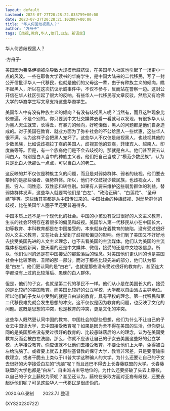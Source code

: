 ```yaml
---
layout: default
Lastmod: 2023-07-27T20:28:22.033759+00:00
date: 2023-07-27T20:28:21.102007+00:00
title: "华人何苦歧视黑人？"
author: "方舟子"
tags: [歧视,教育,华人,他们,白左，新语丝]
---
```


华人何苦歧视黑人？

·方舟子·

美国因为弗洛伊德被杀导致大规模示威抗议，在美国华人社区也引起了一场更小一点的风波。一些在耶鲁大学读书的华裔学生，是中国大陆来的二代移民，写了一封公开信批评华人一代移民，也就是他们的父母这一辈，由于有种族主义的倾向，瞧不起黑人，所以在这次抗议示威事件中，不仅不参与，反而站在警察一边。这封公开信在华人社区引起了很大的反响。有些华人一代移民写文章反驳，然后又有哈佛大学的华裔学生写文章支持这些华裔学生。

美国华人中有没有种族主义的倾向？有没有歧视黑人呢？当然有，而且这种现象比较普遍，不是个别的。你只要到中文社交媒体去看一看就可以发现，有很多华人认为黑人天生就笨，长得丑，有暴力的倾向，好吃懒做，黑人的问题都是他们自身造成的。对于美国在教育、就业方面为了弥补社会的不公给黑人一些优惠，这些华人很不满，认为这样子会把黑人宠坏了。这些华人不仅仅是歧视黑人，也歧视其他的少数民族，比如说歧视拉丁裔的美国人，歧视其他的亚裔，菲律宾人、越南人、印度裔等等。但是，有一个族裔他们是不会去歧视的，那就是白人。他们甚至要去认同白人，特别是白人当中的种族主义者。他们把自己当成了“模范少数民族”，认为只是比白人低那么一点点，可以当白人的老二。

这反映的并不仅仅是种族主义的问题，而且是对弱势群体、弱者的歧视。他们要去攀附的是那些强者、强势群体。所以，他们不仅歧视少数民族，也歧视女人、难民、穷人、同性恋、双性恋和转性别。如果有人要来维护这些弱势群体的利益，替弱势群体发声，这些华人就要骂他们是“白左”、“政治正确”、“白莲花”、“圣母婊”等等。这些话其实都是从中国传过来的。中国社会的种族歧视、对弱势群体的歧视，比在美国华人圈子里还要普遍得多。

中国本质上还不是一个现代化的社会。中国的小孩没有受过很好的人文主义教育，生长的社会环境存在着很多的偏见和歧视。美国华人第一代移民从小在中国长大，初等教育、本科教育都是在中国接受的，本来就存在着教育的缺陷，没有受过很好的人文主义教育，又在社会上受到了歧视和偏见的影响。他们到了美国又不好好地去接受美国先进的人文主义理念，也不去看美国的主流媒体。他们认为美国的主流媒体都是假新闻，整天看的还是中文媒体、微信，接受的还是中文垃圾信息。所以，他们认同的还是在中国接受的那些落后的理念。对美国他们更认同的也是美国社会中比较落后、丑陋的那一部分。而对于那些比较先进的部分，他们认为都是“白左”。他们更认同的是“白右”，也就是那些没有受过很好的教育的、甚至连大学都没有上过的比较落后、愚昧的白人群体。

但是，他们的子女，也就是第二代的移民不一样。他们从小是在美国长大的，接受的是比较好的美国教育。而美国比较好的公立学校、大学都以自由派占主导地位。所以他们的子女从小受到的就是自由派的教育，具有平权的理念。第一代移民和第二代移民难免就会发生思想的冲突。这不仅仅是因为教育的问题，也反映了文化的问题。这既是思想的冲突，也是教育的冲突，更是文化的冲突。

这些华人既然更认同中国的教育、中国社会的那些思想，他们为什么不让自己的子女去中国读大学，去中国接受教育呢？如果是因为舍不得在美国的生活，但你更认同的是美国那些没有受过很好的教育的、比较愚昧落后的人的理念，认为在美国受教育反而会被白左洗脑，那么，你就不应该让自己的子女去美国这些好的公立学校、大学接受教育。你应该就不让他们去接受教育，不要让他们上大学，免得被白左给洗脑了。或者要上就去上那些基督教的保守大学，教育非常差，只是要灌输宗教理念。或者干脆去上类似于川普大学这种骗人的大学。为什么还要让自己的子女去很好的大学接受白左的“洗脑”呢？而且还巴不得去上长春藤联盟的大学。长春藤联盟的大学也都是“白左”、自由派占主导地位的。为什么还要挤破了头去上藤校，以自己的子女上藤校为荣呢？甚至还认为，藤校在录取方面对亚裔有歧视，还要去起诉他们呢？可见这些华人一代移民是很虚伪的。

2020.6.6.录制　　2023.7.1.整理

(XYS20230722)

